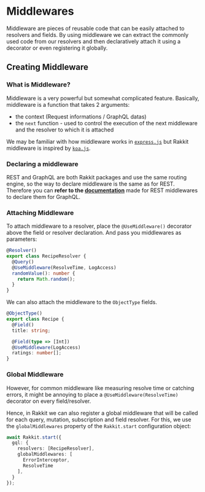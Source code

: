 # Middlewares
Middleware are pieces of reusable code that can be easily attached to resolvers and fields. By using middleware we can extract the commonly used code from our resolvers and then declaratively attach it using a decorator or even registering it globally.

## Creating Middleware

### What is Middleware?

Middleware is a very powerful but somewhat complicated feature. Basically, middleware is a function that takes 2 arguments:

- the context (Request informations / GraphQL datas)
- the `next` function - used to control the execution of the next middleware and the resolver to which it is attached

We may be familiar with how middleware works in [`express.js`](https://expressjs.com/en/guide/writing-middleware.html) but Rakkit middleware is inspired by [`koa.js`](http://koajs.com/#application).

### Declaring a middleware

REST and GraphQL are both Rakkit packages and use the same routing engine, so the way to declare middleware is the same as for REST.   
Therefore you can **refer to the [documentation](/en/rest/middlewares)** made for REST middlewares to declare them for GraphQL.

### Attaching Middleware

To attach middleware to a resolver, place the `@UseMiddleware()` decorator above the field or resolver declaration. And pass you middlewares as parameters:
```typescript
@Resolver()
export class RecipeResolver {
  @Query()
  @UseMiddleware(ResolveTime, LogAccess)
  randomValue(): number {
    return Math.random();
  }
}
```

We can also attach the middleware to the `ObjectType` fields.

```typescript
@ObjectType()
export class Recipe {
  @Field()
  title: string;

  @Field(type => [Int])
  @UseMiddleware(LogAccess)
  ratings: number[];
}
```

### Global Middleware

However, for common middleware like measuring resolve time or catching errors, it might be annoying to place a `@UseMiddleware(ResolveTime)` decorator on every field/resolver.

Hence, in Rakkit we can also register a global middleware that will be called for each query, mutation, subscription and field resolver. For this, we use the `globalMiddlewares` property of the `Rakkit.start` configuration object:

```typescript
await Rakkit.start({
  gql: {
    resolvers: [RecipeResolver],
    globalMiddlewares: [
      ErrorInterceptor,
      ResolveTime
    ],
  }
});
```
